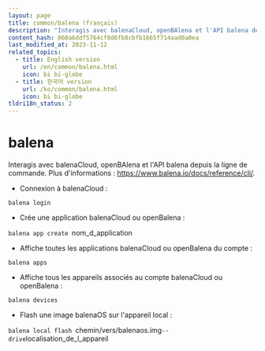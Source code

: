 ```yaml
---
layout: page
title: common/balena (français)
description: "Interagis avec balenaCloud, openBAlena et l'API balena depuis la ligne de commande."
content_hash: 060a6ddf5764cf0d6fb8cbfb1665f714aad0a0ea
last_modified_at: 2023-11-12
related_topics:
  - title: English version
    url: /en/common/balena.html
    icon: bi bi-globe
  - title: 한국어 version
    url: /ko/common/balena.html
    icon: bi bi-globe
tldri18n_status: 2
---
```

# balena

Interagis avec balenaCloud, openBAlena et l'API balena depuis la ligne de commande.
Plus d'informations : <https://www.balena.io/docs/reference/cli/>.

- Connexion à balenaCloud :

`balena login`

- Crée une application balenaCloud ou openBalena :

`balena app create `<span class="tldr-var badge badge-pill bg-dark-lm bg-white-dm text-white-lm text-dark-dm font-weight-bold">nom_d_application</span>

- Affiche toutes les applications balenaCloud ou openBalena du compte :

`balena apps`

- Affiche tous les appareils associés au compte balenaCloud ou openBalena :

`balena devices`

- Flash une image balenaOS sur l'appareil local :

`balena local flash `<span class="tldr-var badge badge-pill bg-dark-lm bg-white-dm text-white-lm text-dark-dm font-weight-bold">chemin/vers/balenaos.img</span>` --drive `<span class="tldr-var badge badge-pill bg-dark-lm bg-white-dm text-white-lm text-dark-dm font-weight-bold">localisation_de_l_appareil</span>
